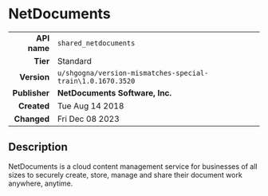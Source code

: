 # NetDocuments
| | |
|-:|-|
|**API name**|`shared_netdocuments`|
|**Tier**|Standard|
|**Version**|`u/shgogna/version-mismatches-special-train\1.0.1670.3520`|
|**Publisher**|**NetDocuments Software, Inc.**|
|**Created**|Tue Aug 14 2018|
|**Changed**|Fri Dec 08 2023|

## Description
NetDocuments is a cloud content management service for businesses of all sizes to securely create, store, manage and share their document work anywhere, anytime.
